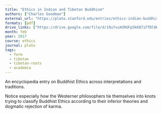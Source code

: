 ```yaml
---
title: "Ethics in Indian and Tibetan Buddhism"
authors: ["Charles Goodman"]
external_url: "https://plato.stanford.edu/entries/ethics-indian-buddhism/"
formats: [pdf]
drive_links: ["https://drive.google.com/file/d/19u7vuXd9GFp5kK87iFTDl0E2EgxhjWTo/view?usp=drivesdk"]
month: feb
year: 2017
course: ethics
journal: plato
tags:
  - form
  - tibetan
  - tibetan-roots
  - academia
---
```


An encyclopedia entry on Buddhist Ethics across interpretations and traditions.

Notice especially how the Westerner philosophers tie themselves into knots trying to classify Buddhist Ethics according to their inferior theories and dogmatic rejection of karma.

